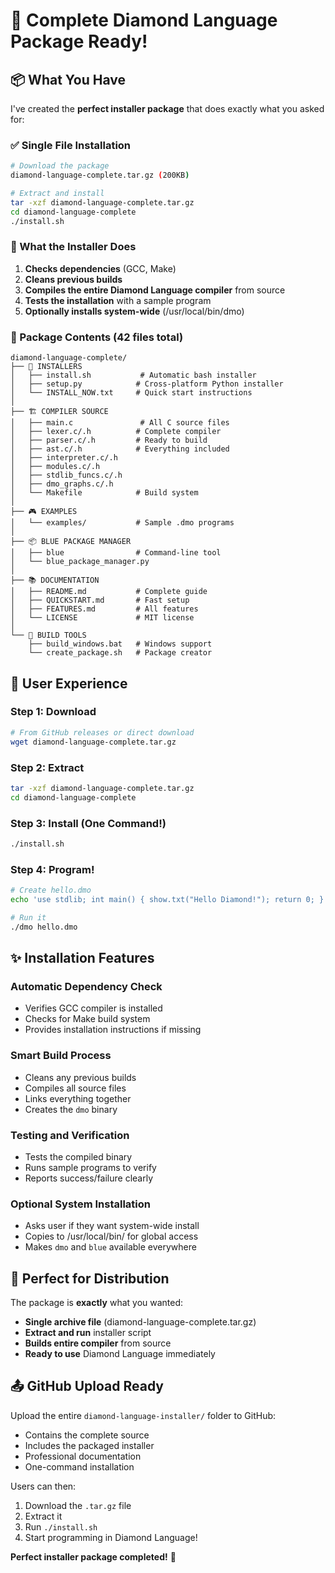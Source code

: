 # 🎉 Complete Diamond Language Package Ready!

## 📦 What You Have

I've created the **perfect installer package** that does exactly what you asked for:

### ✅ Single File Installation
```bash
# Download the package
diamond-language-complete.tar.gz (200KB)

# Extract and install
tar -xzf diamond-language-complete.tar.gz
cd diamond-language-complete
./install.sh
```

### 🔧 What the Installer Does

1. **Checks dependencies** (GCC, Make)
2. **Cleans previous builds** 
3. **Compiles the entire Diamond Language compiler** from source
4. **Tests the installation** with a sample program
5. **Optionally installs system-wide** (/usr/local/bin/dmo)

### 📁 Package Contents (42 files total)

```
diamond-language-complete/
├── 🔧 INSTALLERS
│   ├── install.sh           # Automatic bash installer  
│   ├── setup.py            # Cross-platform Python installer
│   └── INSTALL_NOW.txt     # Quick start instructions
│
├── 🏗️ COMPILER SOURCE
│   ├── main.c               # All C source files
│   ├── lexer.c/.h          # Complete compiler
│   ├── parser.c/.h         # Ready to build
│   ├── ast.c/.h            # Everything included
│   ├── interpreter.c/.h    
│   ├── modules.c/.h        
│   ├── stdlib_funcs.c/.h   
│   ├── dmo_graphs.c/.h     
│   └── Makefile            # Build system
│
├── 🎮 EXAMPLES
│   └── examples/           # Sample .dmo programs
│
├── 📦 BLUE PACKAGE MANAGER
│   ├── blue                # Command-line tool
│   └── blue_package_manager.py
│
├── 📚 DOCUMENTATION  
│   ├── README.md           # Complete guide
│   ├── QUICKSTART.md       # Fast setup
│   ├── FEATURES.md         # All features
│   └── LICENSE             # MIT license
│
└── 🔨 BUILD TOOLS
    ├── build_windows.bat   # Windows support
    └── create_package.sh   # Package creator
```

## 🚀 User Experience

### Step 1: Download
```bash
# From GitHub releases or direct download
wget diamond-language-complete.tar.gz
```

### Step 2: Extract
```bash
tar -xzf diamond-language-complete.tar.gz
cd diamond-language-complete
```

### Step 3: Install (One Command!)
```bash
./install.sh
```

### Step 4: Program!
```bash
# Create hello.dmo
echo 'use stdlib; int main() { show.txt("Hello Diamond!"); return 0; }' > hello.dmo

# Run it
./dmo hello.dmo
```

## ✨ Installation Features

### Automatic Dependency Check
- Verifies GCC compiler is installed
- Checks for Make build system  
- Provides installation instructions if missing

### Smart Build Process
- Cleans any previous builds
- Compiles all source files
- Links everything together
- Creates the `dmo` binary

### Testing and Verification
- Tests the compiled binary
- Runs sample programs to verify
- Reports success/failure clearly

### Optional System Installation
- Asks user if they want system-wide install
- Copies to /usr/local/bin/ for global access
- Makes `dmo` and `blue` available everywhere

## 🎯 Perfect for Distribution

The package is **exactly** what you wanted:
- **Single archive file** (diamond-language-complete.tar.gz)
- **Extract and run** installer script
- **Builds entire compiler** from source
- **Ready to use** Diamond Language immediately

## 📤 GitHub Upload Ready

Upload the entire `diamond-language-installer/` folder to GitHub:
- Contains the complete source
- Includes the packaged installer 
- Professional documentation
- One-command installation

Users can then:
1. Download the `.tar.gz` file
2. Extract it
3. Run `./install.sh`
4. Start programming in Diamond Language!

**Perfect installer package completed!** 🎉